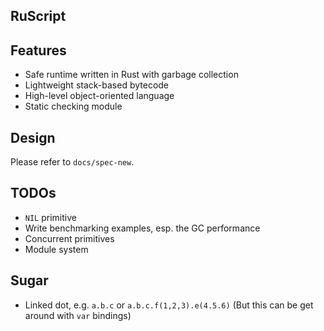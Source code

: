 RuScript
------

## Features

* Safe runtime written in Rust with garbage collection
* Lightweight stack-based bytecode
* High-level object-oriented language
* Static checking module

## Design
Please refer to `docs/spec-new`.

## TODOs
* `NIL` primitive
* Write benchmarking examples, esp. the GC performance
* Concurrent primitives
* Module system

## Sugar
* Linked dot, e.g. `a.b.c` or `a.b.c.f(1,2,3).e(4.5.6)` (But this can be get around with `var` bindings)

